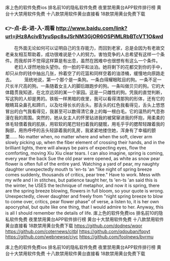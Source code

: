 
㡷上色的软件免费ios 排名前10的隐私软件免费 夜里禁用黄台APP软件排行榜 黄台十大禁用软件免费 十八款禁用软件黄台直接看 18款禁用黄台免费下载 




### 👉-点-此-进-入-观看  http://www.baidu.com/link?url=jHz8AcivB1yuSpc8sJSrNM3GjOR6OSPiMLRbBTcVT1O&wd




　　在外面无论如何可以证明自己的生存能力，而回到老家，总是会因为有老故交老亲友相互帮助着，成功很难说是个人的努力。害怕竞争的人总希望有这样一个条件。而我却并不觉得这样算是有出息，虽然在困难中也很想有有这么一个条件。
　　老妇人讶然地抬头望你。你一脸的平和淡泊。她将剩下的花都交到你的手中，却只从你的钱中抽出几张，拎着空了的花篮和同样空着的油漆桶，缓慢地向原路走去。
　　笼统地说，第一个那个是一条狗。一条白得耀眼眩目的狗。一条不足一尺长半尺高的狗。一条随着女主人的脚后跟跑步的狗。一条叫做贝贝的狗。它的大体籍贯我知道，在北京远郊的某一个家园。这是一只雌性的狗。凭我的直觉判断，写这狗的人却是男的。铁板一样黑暗的夜里，我可以看得清那狗的形体，还有它的眼睛耳朵鼻孔和蹄爪，以及吐得长长的舌头。那舌头的红色我看得见，舌头上悠悠冒出的白气我看得见，我甚至可以数得清它身上的每一根白毛。它的温热的气息弥漫在我的周围。突然的，她从女主人的怀里钻进我的被窝窜进我的怀抱，用柔柔的体毛轻偎着我的肌肤，用软软的尾巴轻扫着我的腿髋，用毛乎乎的腮帮轻蹭着我的胸部，用热呼呼的舌头轻舔着我的乳房，我紧紧地搂住她，浑身有了幸福的颤栗……
No matter when, no matter where and when the soft, clever arm slowly picking up, when the fiber element of crossing their hands, and in the brilliant lights, there will always be pairs of expecting eyes, flow the comforting, moving Xiu Xiu clear tears.
I can also imagine, spring is coming, every year the back Sue the old pear were opened, as white as snow pear flower is often full of the entire yard.
Watching a yard of pear, my naughty daughter unexpectedly mouth ts 'en-ts 'an "like night of spring breeze comes suddenly, thousands of critics, pear tree."
Have to work.
Mess with my wife and I in stitches, but patience taught her, ts 'en-ts 'an said this is the winter, he USES the technique of metaphor, and now it is spring, there are the spring breeze blowing, flowers in full bloom, so your quote is wrong.
Unexpectedly, clever daughter and freely from "night spring breeze to blow to come over, critics, pear flower phase" of verse, a listen to, it is her own apocryphal, but quite like one thing, that I would admire to her.
Anyway, this is all I should remember the details of life.
㡷上色的软件免费ios 排名前10的隐私软件免费 夜里禁用黄台APP软件排行榜 黄台十大禁用软件免费 十八款禁用软件黄台直接看 18款禁用黄台免费下载  https://github.com/dodnes/wqor
https://github.com/coternews/citbl
https://github.com/qdouban/fqoyt
https://github.com/webnewse/ciyc
https://github.com/foolnews/bvrmu





㡷上色的软件免费ios 排名前10的隐私软件免费 夜里禁用黄台APP软件排行榜 黄台十大禁用软件免费 十八款禁用软件黄台直接看 18款禁用黄台免费下载 
